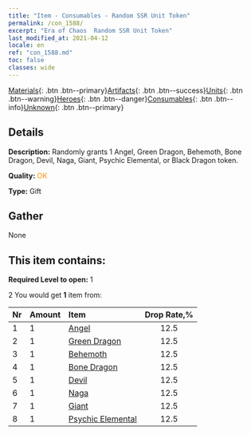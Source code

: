 ```yaml
---
title: "Item - Consumables - Random SSR Unit Token"
permalink: /con_1588/
excerpt: "Era of Chaos  Random SSR Unit Token"
last_modified_at: 2021-04-12
locale: en
ref: "con_1588.md"
toc: false
classes: wide
---
```

 [Materials](/){: .btn .btn--primary}[Artifacts](/Artifacts/){: .btn .btn--success}[Units](/Units/){: .btn .btn--warning}[Heroes](/Heroes/){: .btn .btn--danger}[Consumables](/Consumables/){: .btn .btn--info}[Unknown](/Unknown/){: .btn .btn--primary}

## Details
 **Description:** Randomly grants 1 Angel, Green Dragon, Behemoth, Bone Dragon, Devil, Naga, Giant, Psychic Elemental, or Black Dragon token.

 **Quality:** <span style="color: #FF8C00">OK</span>

 **Type:** Gift

## Gather

  None

## This item contains:

 **Required Level to open:** 1

 2 You would get **1** item  from:

  | Nr | Amount |     Item    | Drop Rate,% |
  |:---|:-------|:------------|:---------:|
  | 1 | 1 | [Angel](/Items/unt_196/) | 12.5 | 
  | 2 | 1 | [Green Dragon](/Items/unt_205/) | 12.5 | 
  | 3 | 1 | [Behemoth](/Items/unt_223/) | 12.5 | 
  | 4 | 1 | [Bone Dragon](/Items/unt_214/) | 12.5 | 
  | 5 | 1 | [Devil](/Items/unt_232/) | 12.5 | 
  | 6 | 1 | [Naga](/Items/unt_240/) | 12.5 | 
  | 7 | 1 | [Giant ](/Items/unt_241/) | 12.5 | 
  | 8 | 1 | [Psychic Elemental](/Items/unt_267/) | 12.5 | 
